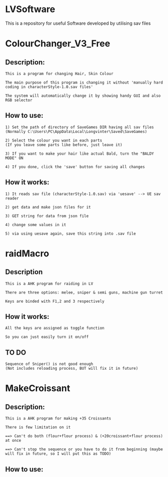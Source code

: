 # LVSoftware
This is a repository for useful Software developed by utilising sav files

# ColourChanger_V3_Free

## Description: 
```
This is a program for changing Hair, Skin Colour 

The main purpose of this program is changing it without 'manually hard coding in characterStyle-1.0.sav files'

The system will automatically change it by showing handy GUI and also RGB selector
```

## How to use:
```
1) Set the path of directory of SaveGames DIR having all sav files
(Normally C:\Users\PC\AppData\Local\Longvinter\Saved\SaveGames)

2) Select the colour you want in each parts
(If you leave some parts like before, just leave it)

3) If you want to make your hair like actual Bald, turn the "BALDY MODE" ON

4) If you done, click the 'save' button for saving all changes
```
## How it works:
```
1) It reads sav file (characterStyle-1.0.sav) via 'uesave' --> UE sav reader

2) get data and make json files for it
 
3) GET string for data from json file 
 
4) change some values in it

5) via using uesave again, save this string into .sav file
```

# raidMacro

## Description
```
This is a AHK program for raiding in LV

There are three options: melee, sniper & semi guns, machine gun turret

Keys are binded with F1,2 and 3 respectively

```

## How it works:
```
All the keys are assigned as toggle function

So you can just easily turn it on/off
```
## TO DO
```
Sequence of Sniper() is not good enough 
(Not includes reloading process, BUT will fix it in future)

```

# MakeCroissant
## Description:
```
This is a AHK program for making +35 Croissants

There is few limitation on it 

==> Can't do both (flour+flour process) & (+20croissant+flour process) at once

==> Can't stop the sequence or you have to do it from beginning (maybe will fix in future, so I will put this as TODO)
```

## How to use:
```
```


